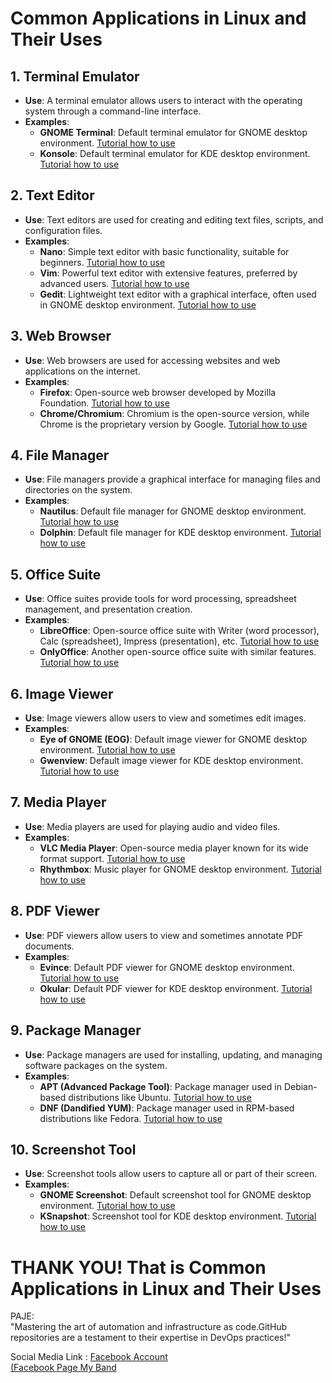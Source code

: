 # Common Applications in Linux and Their Uses

## 1. **Terminal Emulator**
- **Use**: A terminal emulator allows users to interact with the operating system through a command-line interface.
- **Examples**: 
  - **GNOME Terminal**: Default terminal emulator for GNOME desktop environment. [Tutorial how to use](https://www.youtube.com/watch?v=s00FvXA9V7s)
  - **Konsole**: Default terminal emulator for KDE desktop environment. [Tutorial how to use](https://www.youtube.com/watch?v=Yl7NFenTgIo&pp=ygUXS29uc29sZSAgbGludXggdHV0b3JpYWw%3D)

## 2. **Text Editor**
- **Use**: Text editors are used for creating and editing text files, scripts, and configuration files.
- **Examples**:
  - **Nano**: Simple text editor with basic functionality, suitable for beginners. [Tutorial how to use](https://www.youtube.com/watch?v=DLeATFgGM-A&pp=ygUTTmFubyBsaW51eCB0dXRvcmlhbA%3D%3D)
  - **Vim**: Powerful text editor with extensive features, preferred by advanced users. [Tutorial how to use](https://www.youtube.com/watch?v=ggSyF1SVFr4&pp=ygUTVmltICBsaW51eCB0dXRvcmlhbA%3D%3D)
  - **Gedit**: Lightweight text editor with a graphical interface, often used in GNOME desktop environment. [Tutorial how to use](https://www.youtube.com/watch?v=LqMx6drkQTw&pp=ygUVR0VESVQgIGxpbnV4IHR1dG9yaWFs)

## 3. **Web Browser**
- **Use**: Web browsers are used for accessing websites and web applications on the internet.
- **Examples**:
  - **Firefox**: Open-source web browser developed by Mozilla Foundation. [Tutorial how to use](https://www.youtube.com/watch?v=W1qb7m-xs50&pp=ygUWRklSRUZPWCBsaW51eCB0dXRvcmlhbA%3D%3D)
  - **Chrome/Chromium**: Chromium is the open-source version, while Chrome is the proprietary version by Google. [Tutorial how to use](https://www.youtube.com/watch?v=k_iuTefIUMY&pp=ygUWY2hqcm9tZSBsaW51eCB0dXRvcmlhbA%3D%3D)

## 4. **File Manager**
- **Use**: File managers provide a graphical interface for managing files and directories on the system.
- **Examples**:
  - **Nautilus**: Default file manager for GNOME desktop environment. [Tutorial how to use](https://www.youtube.com/watch?v=fLdY8MCeaYM&pp=ygUXTmF1dGlsdXMgbGludXggdHV0b3JpYWw%3D)
  - **Dolphin**: Default file manager for KDE desktop environment. [Tutorial how to use](https://www.youtube.com/watch?v=sHyKA5OrRdQ&pp=ygUWZG9wbGhpbiBsaW51eCB0dXRvcmlhbA%3D%3D)

## 5. **Office Suite**
- **Use**: Office suites provide tools for word processing, spreadsheet management, and presentation creation.
- **Examples**:
  - **LibreOffice**: Open-source office suite with Writer (word processor), Calc (spreadsheet), Impress (presentation), etc. [Tutorial how to use](https://www.youtube.com/watch?v=G0che2Az9hw&pp=ygUaTGlicmVPZmZpY2UgbGludXggdHV0b3JpYWw%3D)
  - **OnlyOffice**: Another open-source office suite with similar features. [Tutorial how to use](https://www.youtube.com/watch?v=mQhmU_cplPs&pp=ygUZT25seU9mZmljZSBsaW51eCB0dXRvcmlhbA%3D%3D)

## 6. **Image Viewer**
- **Use**: Image viewers allow users to view and sometimes edit images.
- **Examples**:
  - **Eye of GNOME (EOG)**: Default image viewer for GNOME desktop environment. [Tutorial how to use](https://www.youtube.com/watch?v=NXwGsUEzfOA&pp=ygUhRXllIG9mIEdOT01FIChFT0cpIGxpbnV4IHR1dG9yaWFs)
  - **Gwenview**: Default image viewer for KDE desktop environment. [Tutorial how to use](https://www.youtube.com/watch?v=MZAjNNpPk5M&pp=ygUXR3dlbnZpZXcgbGludXggdHV0b3JpYWw%3D)

## 7. **Media Player**
- **Use**: Media players are used for playing audio and video files.
- **Examples**:
  - **VLC Media Player**: Open-source media player known for its wide format support. [Tutorial how to use](https://www.youtube.com/watch?v=XJxIvyK9QsI&pp=ygUfVkxDIE1lZGlhIFBsYXllciBsaW51eCB0dXRvcmlhbA%3D%3D)
  - **Rhythmbox**: Music player for GNOME desktop environment. [Tutorial how to use](https://www.youtube.com/watch?v=ENs6rDYl2Ug&pp=ygUgUmh5dGhtYm94ICBQbGF5ZXIgbGludXggdHV0b3JpYWw%3D)

## 8. **PDF Viewer**
- **Use**: PDF viewers allow users to view and sometimes annotate PDF documents.
- **Examples**:
  - **Evince**: Default PDF viewer for GNOME desktop environment. [Tutorial how to use](https://www.youtube.com/watch?v=jxcMm-29_v0&pp=ygUcRXZpbmNlIFBsYXllciBsaW51eCB0dXRvcmlhbA%3D%3D)
  - **Okular**: Default PDF viewer for KDE desktop environment. [Tutorial how to use](https://www.youtube.com/watch?v=uGCI_omRSEI&pp=ygUcT2t1bGFyIFBsYXllciBsaW51eCB0dXRvcmlhbA%3D%3D)

## 9. **Package Manager**
- **Use**: Package managers are used for installing, updating, and managing software packages on the system.
- **Examples**:
  - **APT (Advanced Package Tool)**: Package manager used in Debian-based distributions like Ubuntu. [Tutorial how to use](https://www.youtube.com/watch?v=1kicKTbK768&pp=ygUTQVBUICBsaW51eCB0dXRvcmlhbA%3D%3D)
  - **DNF (Dandified YUM)**: Package manager used in RPM-based distributions like Fedora. [Tutorial how to use](https://www.youtube.com/watch?v=6ItI793zBgY&pp=ygUiRE5GIChEYW5kaWZpZWQgWVVNKSBsaW51eCB0dXRvcmlhbA%3D%3D)

## 10. **Screenshot Tool**
- **Use**: Screenshot tools allow users to capture all or part of their screen.
- **Examples**:
  - **GNOME Screenshot**: Default screenshot tool for GNOME desktop environment. [Tutorial how to use](https://www.youtube.com/watch?v=oUoGAxWrvng&pp=ygUgR05PTUUgU2NyZWVuc2hvdCAgbGludXggdHV0b3JpYWw%3D)
  - **KSnapshot**: Screenshot tool for KDE desktop environment. [Tutorial how to use](https://www.youtube.com/watch?v=JW5iCp5U1Uk&pp=ygUaS1NuYXBzaG90ICAgbGludXggdHV0b3JpYWw%3D)

# THANK YOU! That is Common Applications in Linux and Their Uses

PAJE:<br>
"Mastering the art of automation and infrastructure as code.GitHub repositories are a testament to their expertise in DevOps practices!"

Social Media Link : [Facebook Account ](https://www.facebook.com/janfredriz.paje.9)
<br>
                   [(Facebook Page My Band](https://www.facebook.com/profile.php?id=100087491817721)
                    
